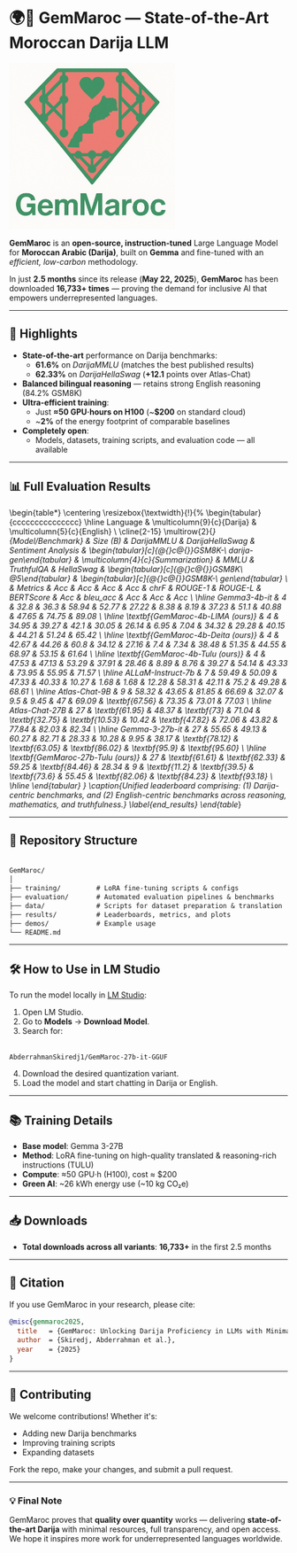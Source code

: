 # 🌍💬 GemMaroc — State-of-the-Art Moroccan Darija LLM

<img src="assets/gemmaroc_logo.png" alt="GemMaroc Banner" width="300"> <!-- Optional if you have a banner image -->


**GemMaroc** is an **open-source, instruction-tuned** Large Language Model for **Moroccan Arabic (Darija)**, built on **Gemma** and fine-tuned with an *efficient, low-carbon* methodology.

In just **2.5 months** since its release (**May 22, 2025**), **GemMaroc** has been downloaded **16,733+ times** — proving the demand for inclusive AI that empowers underrepresented languages.

---

## 🚀 Highlights

- **State-of-the-art** performance on Darija benchmarks:
  - **61.6%** on *DarijaMMLU* (matches the best published results)
  - **62.33%** on *DarijaHellaSwag* (**+12.1** points over Atlas-Chat)
- **Balanced bilingual reasoning** — retains strong English reasoning (84.2% GSM8K)
- **Ultra-efficient training**:
  - Just **≈50 GPU·hours on H100** (~**$200** on standard cloud)
  - ~**2%** of the energy footprint of comparable baselines
- **Completely open**:
  - Models, datasets, training scripts, and evaluation code — all available

---

## 📊 Full Evaluation Results

\begin{table*}
\centering
\resizebox{\textwidth}{!}{%
\begin{tabular}{ccccccccccccccc}
\hline
Language                          & \multicolumn{9}{c}{Darija}                                                                                                                                                                        & \multicolumn{5}{c}{English}                                                                                                                                  \\ \cline{2-15} 
\multirow{2}{*}{Model/Benchmark}  & Size (B) & DarijaMMLU     & DarijaHellaSwag & Sentiment Analysis & \begin{tabular}[c]{@{}c@{}}GSM8K-\\ darija-gen\end{tabular} & \multicolumn{4}{c}{Summarization}                                & MMLU           & TruthfulQA     & HellaSwag      & \begin{tabular}[c]{@{}c@{}}GSM8K\\ @5\end{tabular} & \begin{tabular}[c]{@{}c@{}}GSM8K-\\ gen\end{tabular} \\
                                  & Metrics  & Acc            & Acc             & Acc                & Acc                                                         & chrF           & ROUGE-1        & ROUGE-L       & BERTScore      & Acc            & bleu\_acc      & Acc            & Acc                                                & Acc                                                  \\ \hline
Gemma3-4b-it                      & 4        & 32.8           & 36.3            & 58.94              & 52.77                                                       & 27.22          & 8.38           & 8.19          & 37.23          & 51.1           & 40.88          & 47.65          & 74.75                                              & 89.08                                                \\ \hline
\textbf{GemMaroc-4b-LIMA (ours)}  & 4        & 34.95          & 39.27           & 42.1               & 30.05                                                       & 26.14          & 6.95           & 7.04          & 34.32          & 29.28          & 40.15          & 44.21          & 51.24                                              & 65.42                                                \\ \hline
\textbf{GemMaroc-4b-Deita (ours)} & 4        & 42.67          & 44.26           & 60.8               & 34.12                                                       & 27.16          & 7.4            & 7.34          & 38.48          & 51.35          & 44.55          & 68.97          & 53.15                                              & 61.64                                                \\ \hline
\textbf{GemMaroc-4b-Tulu (ours)}  & 4        & 47.53          & 47.13           & 53.29              & 37.91                                                       & 28.46          & 8.89           & 8.76          & 39.27          & 54.14          & 43.33          & 73.95          & 55.95                                              & 71.57                                                \\ \hline
ALLaM-Instruct-7b                 & 7        & 59.49          & 50.09           & 47.33              & 40.33                                                       & 10.27          & 1.68           & 1.68          & 12.28          & 58.31          & 42.11          & 75.2           & 49.28                                              & 68.61                                                \\ \hline
Atlas-Chat-9B                     & 9        & 58.32          & 43.65           & 81.85              & 66.69                                                       & 32.07          & 9.5            & 9.45          & 47             & 69.09          & \textbf{67.56} & 73.35          & 73.01                                              & 77.03                                                \\ \hline
Atlas-Chat-27B                    & 27       & \textbf{61.95} & 48.37           & \textbf{73}        & 71.04                                                       & \textbf{32.75} & \textbf{10.53} & 10.42         & \textbf{47.82} & 72.06          & 43.82          & 77.84          & 82.03                                              & 82.34                                                \\ \hline
Gemma-3-27b-it                    & 27       & 55.65          & 49.13           & 60.27              & 82.71                                                       & 28.33          & 10.28          & 9.95          & 38.17          & \textbf{78.12} & \textbf{63.05} & \textbf{86.02} & \textbf{95.9}                                      & \textbf{95.60}                                       \\ \hline
\textbf{GemMaroc-27b-Tulu (ours)} & 27       & \textbf{61.61} & \textbf{62.33}   & 59.25              & \textbf{84.46}                                              & 28.34          & 9              & \textbf{11.2} & \textbf{39.5}  & \textbf{73.6}  & 55.45          & \textbf{82.06} & \textbf{84.23}                                     & \textbf{93.18}                                       \\ \hline
\end{tabular}
}
\caption{Unified leaderboard comprising: (1) Darija-centric benchmarks, and (2) English-centric benchmarks across reasoning, mathematics, and truthfulness.}
\label{end_results}
\end{table*}

---

## 📂 Repository Structure

```

GemMaroc/
│
├── training/         # LoRA fine-tuning scripts & configs
├── evaluation/       # Automated evaluation pipelines & benchmarks
├── data/             # Scripts for dataset preparation & translation
├── results/          # Leaderboards, metrics, and plots
├── demos/            # Example usage
└── README.md

```

---

## 🛠️ How to Use in LM Studio

To run the model locally in [LM Studio](https://lmstudio.ai):

1. Open LM Studio.
2. Go to **Models** → **Download Model**.
3. Search for:

```

AbderrahmanSkiredj1/GemMaroc-27b-it-GGUF

````

4. Download the desired quantization variant.
5. Load the model and start chatting in Darija or English.

---

## 📚 Training Details

* **Base model**: Gemma 3-27B
* **Method**: LoRA fine-tuning on high-quality translated & reasoning-rich instructions (TULU)
* **Compute**: ≈50 GPU·h (H100), cost ≈ \$200
* **Green AI**: ~26 kWh energy use (~10 kg CO₂e)

---

## 📥 Downloads

* **Total downloads across all variants**: **16,733+** in the first 2.5 months

---

## 📜 Citation

If you use GemMaroc in your research, please cite:

```bibtex
@misc{gemmaroc2025,
  title   = {GemMaroc: Unlocking Darija Proficiency in LLMs with Minimal Data},
  author  = {Skiredj, Abderrahman et al.},
  year    = {2025}
}
````

---

## 🤝 Contributing

We welcome contributions! Whether it's:

* Adding new Darija benchmarks
* Improving training scripts
* Expanding datasets

Fork the repo, make your changes, and submit a pull request.

---

### 💡 Final Note

GemMaroc proves that **quality over quantity** works — delivering **state-of-the-art Darija** with minimal resources, full transparency, and open access.
We hope it inspires more work for underrepresented languages worldwide.
